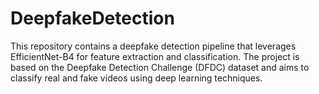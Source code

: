 # DeepfakeDetection
This repository contains a deepfake detection pipeline that leverages EfficientNet-B4 for feature extraction and classification. The project is based on the Deepfake Detection Challenge (DFDC) dataset and aims to classify real and fake videos using deep learning techniques.

